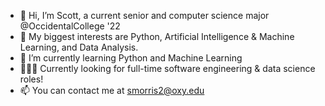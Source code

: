 - 👋 Hi, I’m Scott, a current senior and computer science major @OccidentalCollege '22
- 👀 My biggest interests are Python, Artificial Intelligence & Machine Learning, and Data Analysis. 
- 🌱 I’m currently learning Python and Machine Learning
- 👨🏽‍💻 Currently looking for full-time software engineering & data science roles!
- 📫 You can contact me at smorris2@oxy.edu

<!---
scottdmorris/scottdmorris is a ✨ special ✨ repository because its `README.md` (this file) appears on your GitHub profile.
You can click the Preview link to take a look at your changes.
--->
